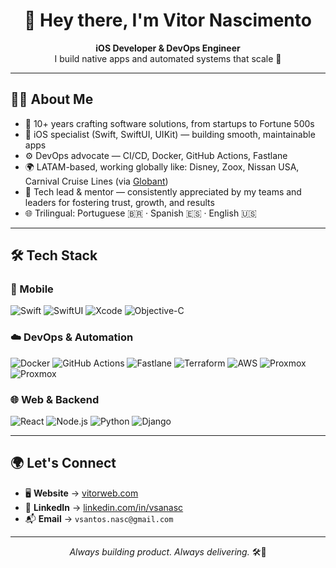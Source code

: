 <h1 align="center">👋 Hey there, I'm Vitor Nascimento</h1>

<p align="center">
  <strong>iOS Developer & DevOps Engineer</strong><br>
  I build native apps and automated systems that scale 🚀
</p>

---

## 🧑‍💻 About Me

- 🧭 10+ years crafting software solutions, from startups to Fortune 500s  
- 📱 iOS specialist (Swift, SwiftUI, UIKit) — building smooth, maintainable apps  
- ⚙️ DevOps advocate — CI/CD, Docker, GitHub Actions, Fastlane  
- 🌍 LATAM-based, working globally like: Disney, Zoox, Nissan USA, Carnival Cruise Lines (via [Globant](https://www.globant.com/]))
- 👥 Tech lead & mentor — consistently appreciated by my teams and leaders for fostering trust, growth, and results
- 🌐 Trilingual: Portuguese 🇧🇷 · Spanish 🇪🇸 · English 🇺🇸

---

## 🛠️ Tech Stack

### 📱 Mobile
![Swift](https://img.shields.io/badge/Swift-orange?logo=swift&logoColor=white)
![SwiftUI](https://img.shields.io/badge/SwiftUI-0052CC?logo=apple&logoColor=white)
![Xcode](https://img.shields.io/badge/Xcode-147EFB?logo=xcode&logoColor=white)
![Objective-C](https://img.shields.io/badge/Objective--C-lightgrey?logo=apple)

### ☁️ DevOps & Automation
![Docker](https://img.shields.io/badge/Docker-2496ED?logo=docker&logoColor=white)
![GitHub Actions](https://img.shields.io/badge/GitHub%20Actions-2088FF?logo=githubactions&logoColor=white)
![Fastlane](https://img.shields.io/badge/Fastlane-00C7B7?logo=fastlane&logoColor=white)
![Terraform](https://img.shields.io/badge/Terraform-623CE4?logo=terraform&logoColor=white)
![AWS](https://img.shields.io/badge/AWS-232F3E?logo=amazonaws&logoColor=white)
![Proxmox](https://img.shields.io/badge/Proxmox-E57000?style=for-the-badge)
![Proxmox](https://img.shields.io/badge/Proxmox-333333?style=for-the-badge)


### 🌐 Web & Backend
![React](https://img.shields.io/badge/React-20232A?logo=react)
![Node.js](https://img.shields.io/badge/Node.js-339933?logo=node.js)
![Python](https://img.shields.io/badge/Python-3776AB?logo=python&logoColor=white)
![Django](https://img.shields.io/badge/Django-092E20?logo=django&logoColor=white)

<!--
---

## 🚀 Featured Projects

| 🌟 Project | 📝 Description | ⚙️ Tech Stack |
|-----------|----------------|--------------|
| **Carnival Cruise App** | Led iOS development & CI/CD for customer-facing cruise companion app | SwiftUI, Azure DevOps, Xcodegen |
| **Zoox (Autonomous Vehicles)** | Built compliance features for AV systems with Swift and KMP | SwiftUI, Kotlin, Multiplatform |
| **Nissan USA** | Created dashboards and sentiment analysis reports for exec teams | React, Python, GPT-4, Jupyter |
| **HCA Healthcare** | Integrated 3D visualizations & real-time speech-to-text in React app | React, Drei, WebSockets, Node.js |

-->
---

## 🌍 Let's Connect

- 🖥️ **Website** → [vitorweb.com](https://vitorweb.com)
- 💼 **LinkedIn** → [linkedin.com/in/vsanasc](https://linkedin.com/in/vsanasc)
- 📬 **Email** → `vsantos.nasc@gmail.com`

---

<p align="center">
  <em>Always building product. Always delivering.</em> 🛠️🚀
</p>
